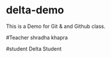 # delta-demo

This is a Demo for Git &amp; and Github class.

#Teacher
shradha khapra

#student
Delta Student
